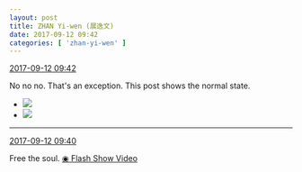 ```yaml
---
layout: post
title: ZHAN Yi-wen (展逸文)
date: 2017-09-12 09:42
categories: [ 'zhan-yi-wen' ]
---
```


<div class="weibo-info">
  <a href="http://weibo.com/6108090526/Flr5QFeXa">2017-09-12 09:42</a>
</div>

No no no. That's an exception. This post shows the normal state.

<!-- more -->

<ul class="weibo-pic-list-1">
  <li class="weibo-pic">
    <a href="https://wx1.sinaimg.cn/mw690/006FmVn8gy1fjgj99netij30k00zk0vs.jpg"><img src="https://wx1.sinaimg.cn/thumb150/006FmVn8gy1fjgj99netij30k00zk0vs.jpg" /></a>
  </li>
  <li class="weibo-pic">
    <a href="https://wx4.sinaimg.cn/mw690/006FmVn8gy1fjgj97eydbj30k00zkq8m.jpg"><img src="https://wx4.sinaimg.cn/thumb150/006FmVn8gy1fjgj97eydbj30k00zkq8m.jpg" /></a>
  </li>
</ul>

---

<div class="weibo-info">
  <a href="http://weibo.com/6108090526/Flr5imryP">2017-09-12 09:40</a>
</div>

Free the soul. [◉ Flash Show Video](http://www.miaopai.com/show/ybEuyeehrSZ1vJo7bSAZyWvFKeC1G0IdStEUYg__.htm)
